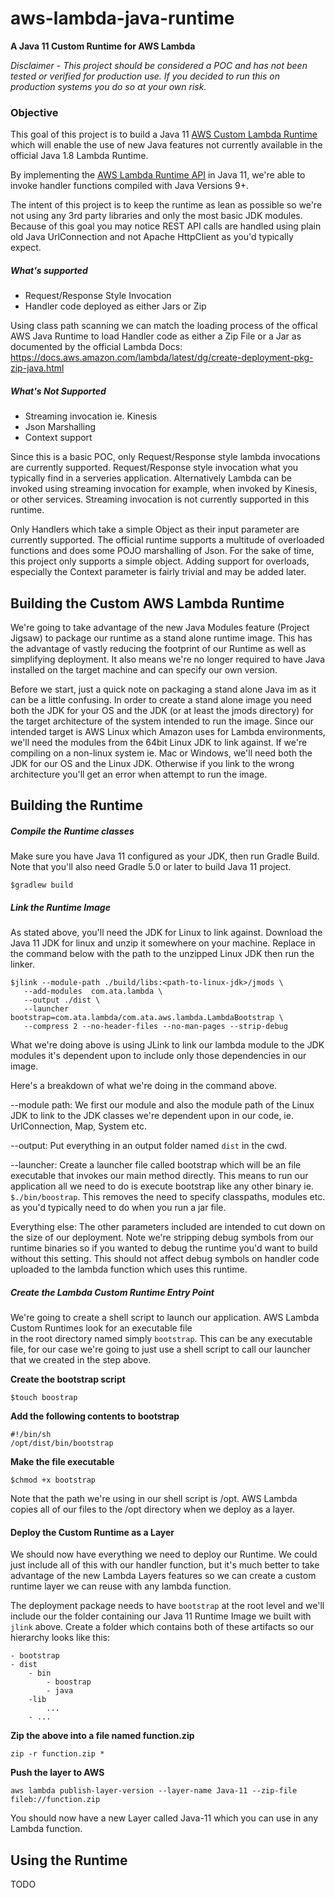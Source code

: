 # aws-lambda-java-runtime

**A Java 11 Custom Runtime for AWS Lambda**

*Disclaimer - This project should be considered a POC and has not been tested or verified for production use. 
If you decided to run this on production systems you do so at your own risk.*

### Objective
This goal of this project is to build a Java 11 [AWS Custom Lambda Runtime](https://docs.aws.amazon.com/lambda/latest/dg/runtimes-custom.html) 
which will enable the use of new Java features not currently available in the official Java 1.8 Lambda Runtime. 

By implementing the [AWS Lambda Runtime API](https://docs.aws.amazon.com/lambda/latest/dg/runtimes-api.html)
 in Java 11, we're able to invoke handler functions compiled with Java Versions 9+. 

The intent of this project is to keep the runtime as lean as possible so we're not using any 3rd party
libraries and only the most basic JDK modules. Because of this goal you may notice REST API calls are 
handled using plain old Java UrlConnection and not Apache HttpClient as you'd typically expect. 

##### What's supported
* Request/Response Style Invocation
* Handler code deployed as either Jars or Zip

Using class path scanning we can match the loading process of the offical AWS Java Runtime to load Handler code as either
a Zip File or a Jar as documented by the official Lambda Docs:
https://docs.aws.amazon.com/lambda/latest/dg/create-deployment-pkg-zip-java.html

##### What's Not Supported
* Streaming invocation ie. Kinesis
* Json Marshalling
* Context support 

Since this is a basic POC, only Request/Response style lambda invocations are currently supported. Request/Response style 
invocation what you typically find in a serveries application. Alternatively Lambda can be invoked using streaming invocation
for example, when invoked by Kinesis, or other services. Streaming invocation is not currently supported in this runtime. 

Only Handlers which take a simple Object as their input parameter are currently supported. The official runtime supports a multitude 
of overloaded functions and does some POJO marshalling of Json. For the sake of time, this project only supports a 
simple object. Adding support for overloads, especially the Context parameter is fairly trivial and may be added later. 


## Building the Custom AWS Lambda Runtime

We're going to take advantage of the new Java Modules feature (Project Jigsaw) to package our 
runtime as a stand alone runtime image. This has the advantage of vastly reducing the footprint of our Runtime as 
well as simplifying deployment. It also means we're no longer required to have Java installed on the target
machine and can specify our own version.  

Before we start, just a quick note on packaging a stand alone Java im as it can be a little confusing. 
In order to create a stand alone image you need both the JDK for your OS and the 
JDK (or at least the jmods directory) for the target architecture of the system intended 
to run the image. Since our intended target is AWS Linux which Amazon uses for Lambda environments, we'll need the 
modules from the 64bit Linux JDK to link against. If we're compiling on a non-linux system ie. Mac or Windows, we'll
need both the JDK for our OS and the Linux JDK. Otherwise if you link to the wrong architecture you'll get an error when 
attempt to run the image.
 

## Building the Runtime


##### Compile the Runtime classes
Make sure you have Java 11 configured as your JDK, then run Gradle Build. Note that you'll also need Gradle 5.0 or 
later to build Java 11 project.

```
$gradlew build
```
##### Link the Runtime Image

As stated above, you'll need the JDK for Linux to link against. Download the Java 11 JDK for linux
and unzip it somewhere on your machine. Replace <path-to-linux-jdk> in the command below with the path
to the unzipped Linux JDK then run the linker. 

 ```
 $jlink --module-path ./build/libs:<path-to-linux-jdk>/jmods \
    --add-modules  com.ata.lambda \
    --output ./dist \
    --launcher bootstrap=com.ata.lambda/com.ata.aws.lambda.LambdaBootstrap \
    --compress 2 --no-header-files --no-man-pages --strip-debug
```

What we're doing above is using JLink to link our lambda module to the JDK modules it's dependent
upon to include only those dependencies in our image. 

Here's a breakdown of what we're doing in the command above. 

--module path: We first our module and also the module path of the Linux JDK to link to the JDK classes we're 
dependent upon in our code, ie. UrlConnection, Map, System etc. 

--output: Put everything in an output folder named ```dist``` in the cwd. 

--launcher: Create a launcher file called bootstrap which will be an file executable that invokes our main method directly. 
This means to run our application all we need to do is execute bootstrap like any other binary ie. ```$./bin/boostrap```. 
This removes the need to specify classpaths, modules etc. as you'd typically need to do when you run a jar file.

Everything else: The other parameters included are intended to cut down on the size of our deployment. Note we're stripping debug symbols from
our runtime binaries so if you wanted to debug the runtime you'd want to build without this setting. This should not affect
debug symbols on handler code uploaded to the lambda function which uses this runtime.


##### Create the Lambda Custom Runtime Entry Point

We're going to create a shell script to launch our application. AWS Lambda Custom Runtimes look for an executable file  
in the root directory named simply ```bootstrap```. This can be any executable file, for our case we're going to just use
a shell script to call our launcher that we created in the step above. 

**Create the bootstrap script**
```
$touch boostrap
```

**Add the following contents to bootstrap**
```$bash
#!/bin/sh
/opt/dist/bin/bootstrap
```

**Make the file executable**
```
$chmod +x bootstrap
```

Note that the path we're using in our shell script is /opt. AWS Lambda copies all of our files to the /opt directory when
we deploy as a layer. 

#### Deploy the Custom Runtime as a Layer

We should now have everything we need to deploy our Runtime. We could just include all of this with our handler function,
but it's much better to take advantage of the new Lambda Layers features so we can create a custom runtime layer
we can reuse with any lambda function. 

The deployment package needs to have ```bootstrap``` at the 
root level and we'll include our the folder containing our Java 11 Runtime Image we built with ```jlink``` above. Create a folder
which contains both of these artifacts so our hierarchy looks like this: 

```
- bootstrap
- dist
    - bin
        - boostrap
        - java
    -lib
        ...
    - ...
```

**Zip the above into a file named function.zip**

```
zip -r function.zip *
```

**Push the layer to AWS**
```
aws lambda publish-layer-version --layer-name Java-11 --zip-file fileb://function.zip
```

You should now have a new Layer called Java-11 which you can use in any Lambda function. 


## Using the Runtime

TODO



